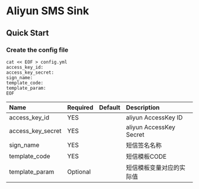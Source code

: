 # Aliyun SMS Sink

## Quick Start

### Create the config file

```shell
cat << EOF > config.yml
access_key_id:
access_key_secret:
sign_name: 
template_code: 
template_param: 
EOF
```


| Name              | Required | Default | Description             |
|:------------------|:---------|:--------|:------------------------|
| access_key_id     | YES      |         | aliyun AccessKey ID     |
| access_key_secret | YES      |         | aliyun AccessKey Secret |
| sign_name         | YES      |         | 短信签名名称                  |
| template_code     | YES      |         | 短信模板CODE                |
| template_param    | Optional |         | 短信模板变量对应的实际值            |

